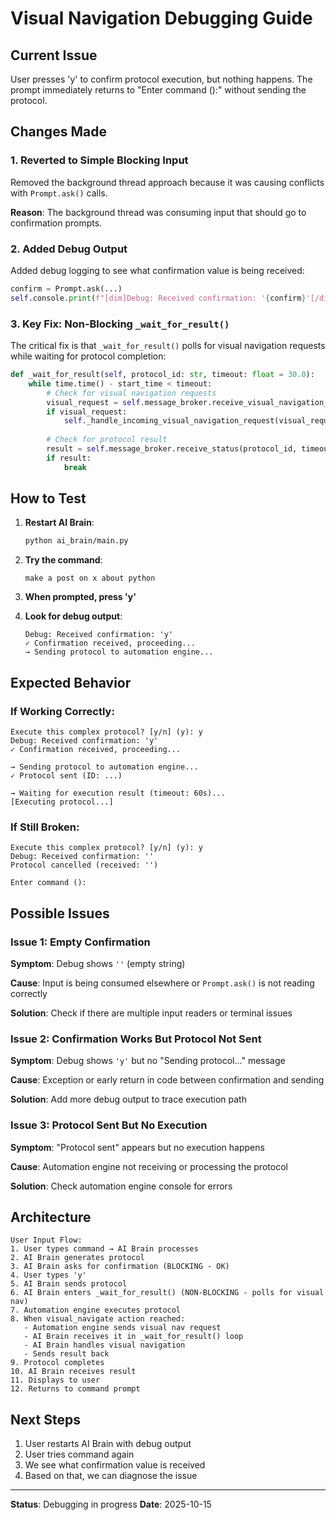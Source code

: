 # Visual Navigation Debugging Guide

## Current Issue

User presses 'y' to confirm protocol execution, but nothing happens. The prompt immediately returns to "Enter command ():" without sending the protocol.

## Changes Made

### 1. Reverted to Simple Blocking Input

Removed the background thread approach because it was causing conflicts with `Prompt.ask()` calls.

**Reason**: The background thread was consuming input that should go to confirmation prompts.

### 2. Added Debug Output

Added debug logging to see what confirmation value is being received:

```python
confirm = Prompt.ask(...)
self.console.print(f"[dim]Debug: Received confirmation: '{confirm}'[/dim]")
```

### 3. Key Fix: Non-Blocking `_wait_for_result()`

The critical fix is that `_wait_for_result()` polls for visual navigation requests while waiting for protocol completion:

```python
def _wait_for_result(self, protocol_id: str, timeout: float = 30.0):
    while time.time() - start_time < timeout:
        # Check for visual navigation requests
        visual_request = self.message_broker.receive_visual_navigation_request(timeout=0.1)
        if visual_request:
            self._handle_incoming_visual_navigation_request(visual_request)
        
        # Check for protocol result
        result = self.message_broker.receive_status(protocol_id, timeout=0.1)
        if result:
            break
```

## How to Test

1. **Restart AI Brain**:
   ```bash
   python ai_brain/main.py
   ```

2. **Try the command**:
   ```
   make a post on x about python
   ```

3. **When prompted, press 'y'**

4. **Look for debug output**:
   ```
   Debug: Received confirmation: 'y'
   ✓ Confirmation received, proceeding...
   → Sending protocol to automation engine...
   ```

## Expected Behavior

### If Working Correctly:
```
Execute this complex protocol? [y/n] (y): y
Debug: Received confirmation: 'y'
✓ Confirmation received, proceeding...

→ Sending protocol to automation engine...
✓ Protocol sent (ID: ...)

→ Waiting for execution result (timeout: 60s)...
[Executing protocol...]
```

### If Still Broken:
```
Execute this complex protocol? [y/n] (y): y
Debug: Received confirmation: ''
Protocol cancelled (received: '')

Enter command ():
```

## Possible Issues

### Issue 1: Empty Confirmation

**Symptom**: Debug shows `''` (empty string)

**Cause**: Input is being consumed elsewhere or `Prompt.ask()` is not reading correctly

**Solution**: Check if there are multiple input readers or terminal issues

### Issue 2: Confirmation Works But Protocol Not Sent

**Symptom**: Debug shows `'y'` but no "Sending protocol..." message

**Cause**: Exception or early return in code between confirmation and sending

**Solution**: Add more debug output to trace execution path

### Issue 3: Protocol Sent But No Execution

**Symptom**: "Protocol sent" appears but no execution happens

**Cause**: Automation engine not receiving or processing the protocol

**Solution**: Check automation engine console for errors

## Architecture

```
User Input Flow:
1. User types command → AI Brain processes
2. AI Brain generates protocol
3. AI Brain asks for confirmation (BLOCKING - OK)
4. User types 'y'
5. AI Brain sends protocol
6. AI Brain enters _wait_for_result() (NON-BLOCKING - polls for visual nav)
7. Automation engine executes protocol
8. When visual_navigate action reached:
   - Automation engine sends visual nav request
   - AI Brain receives it in _wait_for_result() loop
   - AI Brain handles visual navigation
   - Sends result back
9. Protocol completes
10. AI Brain receives result
11. Displays to user
12. Returns to command prompt
```

## Next Steps

1. User restarts AI Brain with debug output
2. User tries command again
3. We see what confirmation value is received
4. Based on that, we can diagnose the issue

---

**Status**: Debugging in progress
**Date**: 2025-10-15

